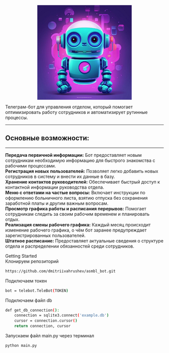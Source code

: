<img src="png/image.jpg" alt="Asmblbot" width="300" height="300" style="display: block; margin-left: auto; margin-right: auto;">

Телеграм-бот для управления отделом, который помогает оптимизировать работу сотрудников и автоматизирует рутинные процессы.
***
Основные возможности:
--
***
**Передача первичной информации:** Бот предоставляет новым сотрудникам необходимую информацию для быстрого знакомства с рабочими процессами.  
**Регистрация новых пользователей:** Позволяет легко добавить новых сотрудников в систему и внести их данные в базу.  
**Хранение контактов руководителей:** Обеспечивает быстрый доступ к контактной информации руководства отдела.  
**Меню с ответами на частые вопросы:** Включает инструкции по оформлению больничного листа, взятию отпуска без сохранения заработной платы и другим важным вопросам.  
**Просмотр графика работы и расписания перерывов:** Помогает сотрудникам следить за своим рабочим временем и планировать отдых.  
**Реализация смены рабочего графика:** Каждый месяц происходит изменение рабочего графика, о чём бот заранее предупреждает зарегистрированных пользователей.  
**Штатное расписание:** Предоставляет актуальные сведения о структуре отдела и распределении обязанностей среди сотрудников. 

Getting Started  
Клонируем репозиторий
~~~bash
https://github.com/dmitriivahrushev/asmbl_bot.git
~~~  
Подключаем токен
~~~bash
bot = telebot.TeleBot(TOKEN)
~~~
Подключаем файл db
~~~bash
def get_db_connection():
    connection = sqlite3.connect('example.db')
    cursor = connection.cursor()
    return connection, cursor
~~~
Запускаем файл main.py через терминал
~~~bash
python main.py
~~~
